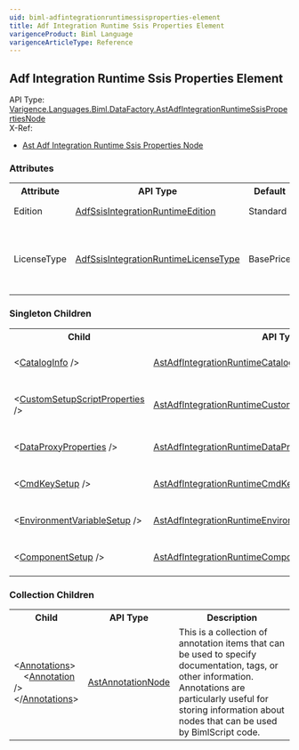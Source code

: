 ```yaml
---
uid: biml-adfintegrationruntimessisproperties-element
title: Adf Integration Runtime Ssis Properties Element
varigenceProduct: Biml Language
varigenceArticleType: Reference
---
```

## Adf Integration Runtime Ssis Properties Element<div class="AssemblyInfoGroup"><div class="CrossReferenceGroup"><div class="CrossReferenceHeader">API Type:</div><div class="CrossReferenceValue"><a href="../api-reference/Varigence.Languages.Biml.DataFactory.AstAdfIntegrationRuntimeSsisPropertiesNode.html">Varigence.Languages.Biml.DataFactory.AstAdfIntegrationRuntimeSsisPropertiesNode</a></div></div><div class="CrossReferenceGroup"><div class="CrossReferenceHeader">X-Ref:</div><ul class="xrefRow"><li><a class='xref' href ="Varigence.Languages.Biml.DataFactory.AstAdfIntegrationRuntimeSsisPropertiesNode.html">Ast Adf Integration Runtime Ssis Properties Node</a></li></ul></div></div><div class="AttributeGroup"><h3>Attributes</h3><table id="AttributeList" class="AttributeList"><tbody><tr><th class="AttributeNameColumnHeader">Attribute</th><th class="AttributeTypeColumnHeader">API Type</th><th class="AttributeDefaultColumnHeader">Default</th><th class="AttributeSummaryColumnHeader">Description</th></tr><tr class="ad0"><td class="AttributeName">Edition</td><td class="AttributeType"><a href="../api-reference/Varigence.Languages.Biml.DataFactory.AdfSsisIntegrationRuntimeEdition.html">AdfSsisIntegrationRuntimeEdition</a></td><td class="AttributeDefault">Standard</td><td class="AttributeSummary"><div class ="SummaryItem">Ssis IR edition. </div></td></tr><tr class="ad1"><td class="AttributeName">LicenseType</td><td class="AttributeType"><a href="../api-reference/Varigence.Languages.Biml.DataFactory.AdfSsisIntegrationRuntimeLicenseType.html">AdfSsisIntegrationRuntimeLicenseType</a></td><td class="AttributeDefault">BasePrice</td><td class="AttributeSummary"><div class ="SummaryItem">License type for when user brings their own license scenario. </div></td></tr></tbody></table></div><div class="ChildGroup">### Singleton Children<table id="ChildList" class="ChildList"><tbody><tr><th class="ChildNameColumnHeader">Child</th><th class="ChildTypeColumnHeader">API Type</th><th class="ChildSummaryColumnHeader">Description</th></tr><tr class="cd0"><td class="ChildName"><span class="punc">&lt;</span><a href=Varigence.Languages.Biml.DataFactory.AstAdfIntegrationRuntimeCatalogInfoNode.html">CatalogInfo</a><span class="punc"> /&gt;</span></td><td class="ChildType"><a href="../api-reference/Varigence.Languages.Biml.DataFactory.AstAdfIntegrationRuntimeCatalogInfoNode.html">AstAdfIntegrationRuntimeCatalogInfoNode</a></td><td class="ChildSummary">AstAdfIntegrationRuntimeCatalogInfoNode objects correspond directly to SSIS catalog info properties for managed integration runtimes in Azure Data Factory. </td></tr><tr class="cd1"><td class="ChildName"><span class="punc">&lt;</span><a href=Varigence.Languages.Biml.DataFactory.AstAdfIntegrationRuntimeCustomSetupScriptPropertiesNode.html">CustomSetupScriptProperties</a><span class="punc"> /&gt;</span></td><td class="ChildType"><a href="../api-reference/Varigence.Languages.Biml.DataFactory.AstAdfIntegrationRuntimeCustomSetupScriptPropertiesNode.html">AstAdfIntegrationRuntimeCustomSetupScriptPropertiesNode</a></td><td class="ChildSummary">AstAdfIntegrationRuntimeCustomSetupScriptPropertiesNode objects correspond directly to custom setup script properties for managed integration runtimes in Azure Data Factory. </td></tr><tr class="cd0"><td class="ChildName"><span class="punc">&lt;</span><a href=Varigence.Languages.Biml.DataFactory.AstAdfIntegrationRuntimeDataProxyPropertiesNode.html">DataProxyProperties</a><span class="punc"> /&gt;</span></td><td class="ChildType"><a href="../api-reference/Varigence.Languages.Biml.DataFactory.AstAdfIntegrationRuntimeDataProxyPropertiesNode.html">AstAdfIntegrationRuntimeDataProxyPropertiesNode</a></td><td class="ChildSummary">AstAdfIntegrationRuntimeDataProxyPropertiesNode objects correspond directly to data proxy properties for managed integration runtimes in Azure Data Factory. </td></tr><tr class="cd1"><td class="ChildName"><span class="punc">&lt;</span><a href=Varigence.Languages.Biml.DataFactory.AstAdfIntegrationRuntimeCmdKeySetupNode.html">CmdKeySetup</a><span class="punc"> /&gt;</span></td><td class="ChildType"><a href="../api-reference/Varigence.Languages.Biml.DataFactory.AstAdfIntegrationRuntimeCmdKeySetupNode.html">AstAdfIntegrationRuntimeCmdKeySetupNode</a></td><td class="ChildSummary">AstAdfIntegrationRuntimeCmdKeySetupNode objects correspond directly to Cmd Key setups for managed integration runtimes in Azure Data Factory. </td></tr><tr class="cd0"><td class="ChildName"><span class="punc">&lt;</span><a href=Varigence.Languages.Biml.DataFactory.AstAdfIntegrationRuntimeEnvironmentVariableSetupNode.html">EnvironmentVariableSetup</a><span class="punc"> /&gt;</span></td><td class="ChildType"><a href="../api-reference/Varigence.Languages.Biml.DataFactory.AstAdfIntegrationRuntimeEnvironmentVariableSetupNode.html">AstAdfIntegrationRuntimeEnvironmentVariableSetupNode</a></td><td class="ChildSummary">AstAdfIntegrationRuntimeEnvironmentVariableSetupNode objects correspond directly to Environment variable setups for managed integration runtimes in Azure Data Factory. </td></tr><tr class="cd1"><td class="ChildName"><span class="punc">&lt;</span><a href=Varigence.Languages.Biml.DataFactory.AstAdfIntegrationRuntimeComponentSetupNode.html">ComponentSetup</a><span class="punc"> /&gt;</span></td><td class="ChildType"><a href="../api-reference/Varigence.Languages.Biml.DataFactory.AstAdfIntegrationRuntimeComponentSetupNode.html">AstAdfIntegrationRuntimeComponentSetupNode</a></td><td class="ChildSummary">AstAdfIntegrationRuntimeComponentSetupNode objects correspond directly to Component Setup properties for managed integration runtimes in Azure Data Factory. </td></tr></tbody></table></div><div class="ChildGroup">### Collection Children<table id="ChildList" class="ChildList"><tbody><tr><th class="ChildNameColumnHeader">Child</th><th class="ChildTypeColumnHeader">API Type</th><th class="ChildSummaryColumnHeader">Description</th></tr><tr class="cd0"><td class="ChildName"><span class="punc">&lt;</span><a href=Varigence.Languages.Biml.AstNode_Annotations.html">Annotations</a><span class="punc">&gt;</span><br />&nbsp;&nbsp;&nbsp;&nbsp;<span class="punc">&lt;</span><a href=Varigence.Languages.Biml.AstAnnotationNode.html">Annotation</a> <span class="punc">/&gt;</span><br /><span class="punc">&lt;/</span><a href=Varigence.Languages.Biml.AstNode_Annotations.html">Annotations</a><span class="punc">&gt;</span></td><td class="ChildType"><a href="../api-reference/Varigence.Languages.Biml.AstAnnotationNode.html">AstAnnotationNode</a></td><td class="ChildSummary"><div class ="SummaryItem">This is a collection of annotation items that can be used to specify documentation, tags, or other information.  Annotations are particularly useful for storing information about nodes that can be used by BimlScript code. </div></td></tr></tbody></table></div>